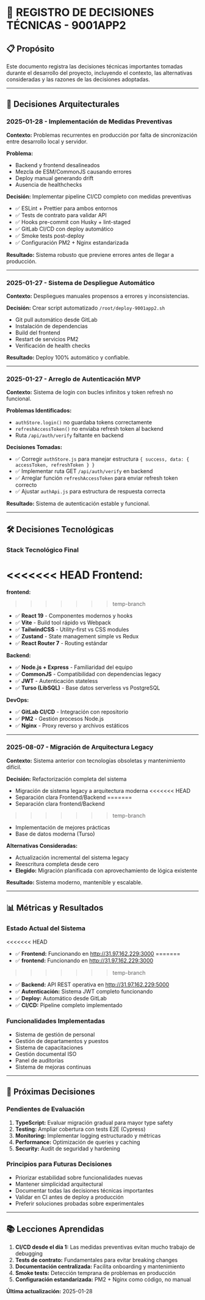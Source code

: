 # 📝 REGISTRO DE DECISIONES TÉCNICAS - 9001APP2

## 📋 Propósito

Este documento registra las decisiones técnicas importantes tomadas durante el desarrollo del proyecto, incluyendo el contexto, las alternativas consideradas y las razones de las decisiones adoptadas.

---

## 🎯 Decisiones Arquitecturales

### **2025-01-28 - Implementación de Medidas Preventivas**

**Contexto:** Problemas recurrentes en producción por falta de sincronización entre desarrollo local y servidor.

**Problema:** 
- Backend y frontend desalineados
- Mezcla de ESM/CommonJS causando errores
- Deploy manual generando drift
- Ausencia de healthchecks

**Decisión:** Implementar pipeline CI/CD completo con medidas preventivas
- ✅ ESLint + Prettier para ambos entornos
- ✅ Tests de contrato para validar API
- ✅ Hooks pre-commit con Husky + lint-staged
- ✅ GitLab CI/CD con deploy automático
- ✅ Smoke tests post-deploy
- ✅ Configuración PM2 + Nginx estandarizada

**Resultado:** Sistema robusto que previene errores antes de llegar a producción.

---

### **2025-01-27 - Sistema de Despliegue Automático**

**Contexto:** Despliegues manuales propensos a errores y inconsistencias.

**Decisión:** Crear script automatizado `/root/deploy-9001app2.sh`
- Git pull automático desde GitLab
- Instalación de dependencias
- Build del frontend
- Restart de servicios PM2
- Verificación de health checks

**Resultado:** Deploy 100% automático y confiable.

---

### **2025-01-27 - Arreglo de Autenticación MVP**

**Contexto:** Sistema de login con bucles infinitos y token refresh no funcional.

**Problemas Identificados:**
- `authStore.login()` no guardaba tokens correctamente
- `refreshAccessToken()` no enviaba refresh token al backend
- Ruta `/api/auth/verify` faltante en backend

**Decisiones Tomadas:**
- ✅ Corregir `authStore.js` para manejar estructura `{ success, data: { accessToken, refreshToken } }`
- ✅ Implementar ruta GET `/api/auth/verify` en backend
- ✅ Arreglar función `refreshAccessToken` para enviar refresh token correcto
- ✅ Ajustar `authApi.js` para estructura de respuesta correcta

**Resultado:** Sistema de autenticación estable y funcional.

---

## 🛠️ Decisiones Tecnológicas

### **Stack Tecnológico Final**

<<<<<<< HEAD
**Frontend:**
=======
**frontend:**
>>>>>>> temp-branch
- ✅ **React 19** - Componentes modernos y hooks
- ✅ **Vite** - Build tool rápido vs Webpack
- ✅ **TailwindCSS** - Utility-first vs CSS modules  
- ✅ **Zustand** - State management simple vs Redux
- ✅ **React Router 7** - Routing estándar

**Backend:**
- ✅ **Node.js + Express** - Familiaridad del equipo
- ✅ **CommonJS** - Compatibilidad con dependencias legacy
- ✅ **JWT** - Autenticación stateless
- ✅ **Turso (LibSQL)** - Base datos serverless vs PostgreSQL

**DevOps:**
- ✅ **GitLab CI/CD** - Integración con repositorio
- ✅ **PM2** - Gestión procesos Node.js
- ✅ **Nginx** - Proxy reverso y archivos estáticos

---

### **2025-08-07 - Migración de Arquitectura Legacy**

**Contexto:** Sistema anterior con tecnologías obsoletas y mantenimiento difícil.

**Decisión:** Refactorización completa del sistema
- Migración de sistema legacy a arquitectura moderna
<<<<<<< HEAD
- Separación clara Frontend/Backend
=======
- Separación clara frontend/Backend
>>>>>>> temp-branch
- Implementación de mejores prácticas
- Base de datos moderna (Turso)

**Alternativas Consideradas:**
- Actualización incremental del sistema legacy
- Reescritura completa desde cero
- **Elegido:** Migración planificada con aprovechamiento de lógica existente

**Resultado:** Sistema moderno, mantenible y escalable.

---

## 📊 Métricas y Resultados

### **Estado Actual del Sistema**
<<<<<<< HEAD
- ✅ **Frontend:** Funcionando en http://31.97.162.229:3000
=======
- ✅ **frontend:** Funcionando en http://31.97.162.229:3000
>>>>>>> temp-branch
- ✅ **Backend:** API REST operativa en http://31.97.162.229:5000
- ✅ **Autenticación:** Sistema JWT completo funcionando
- ✅ **Deploy:** Automático desde GitLab
- ✅ **CI/CD:** Pipeline completo implementado

### **Funcionalidades Implementadas**
- Sistema de gestión de personal
- Gestión de departamentos y puestos
- Sistema de capacitaciones
- Gestión documental ISO
- Panel de auditorías
- Sistema de mejoras continuas

---

## 🔮 Próximas Decisiones

### **Pendientes de Evaluación**
1. **TypeScript:** Evaluar migración gradual para mayor type safety
2. **Testing:** Ampliar cobertura con tests E2E (Cypress)
3. **Monitoring:** Implementar logging estructurado y métricas
4. **Performance:** Optimización de queries y caching
5. **Security:** Audit de seguridad y hardening

### **Principios para Futuras Decisiones**
- Priorizar estabilidad sobre funcionalidades nuevas
- Mantener simplicidad arquitectural
- Documentar todas las decisiones técnicas importantes
- Validar en CI antes de deploy a producción
- Preferir soluciones probadas sobre experimentales

---

## 📚 Lecciones Aprendidas

1. **CI/CD desde el día 1:** Las medidas preventivas evitan mucho trabajo de debugging
2. **Tests de contrato:** Fundamentales para evitar breaking changes
3. **Documentación centralizada:** Facilita onboarding y mantenimiento
4. **Smoke tests:** Detección temprana de problemas en producción
5. **Configuración estandarizada:** PM2 + Nginx como código, no manual

**Última actualización:** 2025-01-28


